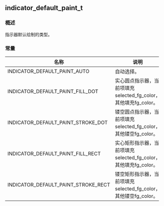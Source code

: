 ## indicator\_default\_paint\_t
### 概述
指示器默认绘制的类型。
### 常量
<p id="indicator_default_paint_t_consts">

| 名称 | 说明 | 
| -------- | ------- | 
| INDICATOR\_DEFAULT\_PAINT\_AUTO | 自动选择。 |
| INDICATOR\_DEFAULT\_PAINT\_FILL\_DOT | 实心圆点指示器，当前项填充selected\_fg\_color，其他填充fg\_color。 |
| INDICATOR\_DEFAULT\_PAINT\_STROKE\_DOT | 镂空圆点指示器，当前项填充selected\_fg\_color，其他镂空fg\_color。 |
| INDICATOR\_DEFAULT\_PAINT\_FILL\_RECT | 实心矩形指示器，当前项填充selected\_fg\_color，其他填充fg\_color。 |
| INDICATOR\_DEFAULT\_PAINT\_STROKE\_RECT | 镂空矩形指示器，当前项填充selected\_fg\_color，其他镂空fg\_color。 |
